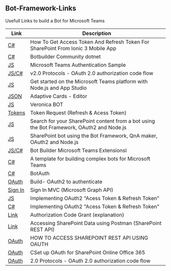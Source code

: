 ## Bot-Framework-Links
Usefull Links to build a Bot for Microsoft Teams

| Link  | Description |
| ------------- | ------------- |
| [C#](https://www.c-sharpcorner.com/article/how-to-get-access-token-and-refresh-token-for-sharepoint-from-ionic-3-mobile-app/) | How To Get Access Token And Refresh Token For SharePoint From Ionic 3 Mobile App  |
| [C#](https://github.com/BotBuilderCommunity/botbuilder-community-dotnet)  | Botbuilder Community dotnet  |
| [JS](https://github.com/OfficeDev/microsoft-teams-sample-auth-node/tree/e84020562d7c8b83f4a357a4a4d91298c5d2989d)  | Microsoft Teams Authentication Sample  |
| [JS/C#](https://docs.microsoft.com/en-us/azure/bot-service/bot-builder-authentication?view=azure-bot-service-4.0&tabs=javascript)  | v2.0 Protocols - OAuth 2.0 authorization code flow |
| [JS](https://docs.microsoft.com/en-us/microsoftteams/platform/get-started/get-started-nodejs-app-studio)  | Get started on the Microsoft Teams platform with Node.js and App Studio  |
| [JSON](https://acdesignerbeta.azurewebsites.net/)  | Adaptive Cards - Editor  |
| [JS](https://github.com/SharePoint/PnP/tree/master/Solutions/O365.Modern.Provisioning/VeronicaBot)| Veronica BOT  |
| [Tokens](https://stackoverflow.com/questions/45852984/azure-ad-token-endpoint-doesnt-return-an-access-token-just-an-id-token-and-a-r) | Token Request (Refresh & Acess Token)  |
| [JS](http://thecollaborationcorner.com/2017/01/25/search-for-your-sharepoint-content-from-a-bot-using-the-bot-framework-oauth2-and-node-js/)  | Search for your SharePoint content from a bot using the Bot Framework, OAuth2 and Node.js  |
| [JS](https://github.com/FranckyC/SharePointBot)  | SharePoint bot using the Bot Framework, QnA maker, OAuth2 and Node.js  |
| [JS/C#](https://github.com/OfficeDev/BotBuilder-MicrosoftTeams)  | Bot Builder Microsoft Teams Extensionsl  |
| [C#](https://github.com/OfficeDev/microsoft-teams-sample-complete-csharp)  | A template for building complex bots for Microsoft Teams  |
| [C#](https://github.com/richdizz/botauth/blob/master/CSharp/SampleAADv1Bot/Dialogs/RootDialog.cs)  | BotAuth  |
| [OAuth](https://docs.microsoft.com/en-us/outlook/rest/get-started)  | Build- OAuth2 to authenticate  |
| [Sign In](https://medium.com/@fiqriismail/before-you-begin-with-microsoft-graph-api-94cbe91a3265)  | Sign In MVC (Microsoft Graph API) |
| [JS](https://docs.microsoft.com/en-us/outlook/rest/node-tutorial)  | Implementing OAuth2 "Acess Token & Refresh Token"  |
| [C#](https://docs.microsoft.com/en-us/outlook/rest/dotnet-tutorial)  | Implementing OAuth2 "Acess Token & Refresh Token"  |
| [Link](https://www.oauth.com/oauth2-servers/server-side-apps/authorization-code/)  | Authorization Code Grant (explanation)  |
| [Link](https://medium.com/@anoopt/accessing-sharepoint-data-using-postman-sharepoint-rest-api-76b70630bcbf)  | Accessing SharePoint Data using Postman (SharePoint REST API) |
| [OAuth](https://www.advaiya.com/blog/access-sharepoint-rest-api-using-oauth/)  | HOW TO ACCESS SHAREPOINT REST API USING OAUTH  |
| [OAuth](https://spshell.blogspot.com/2015/03/sharepoint-online-o365-oauth.html)  | CSet up OAuth for SharePoint Online Office 365  |
| [OAuth](https://docs.microsoft.com/en-us/azure/active-directory/develop/v2-oauth2-auth-code-flow)  |  2.0 Protocols - OAuth 2.0 authorization code flow |




